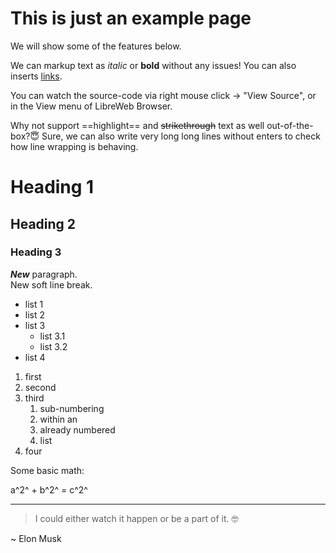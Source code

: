 
# This is just an example page

We will show some of the features below.

We can markup text as *italic* or **bold** without any issues! You can also inserts [links](ipfs://Qmbc8EFdUDPQmFuAAkKGQv4FgXrDJuUW2p96LQhzXimiDL).

You can watch the source-code via right mouse click -> "View Source", or in the View menu of LibreWeb Browser.

Why not support ==highlight== and ~~strikethrough~~ text as well out-of-the-box?😇 Sure, we can also write very long long lines without enters to check how line wrapping is behaving.

# Heading 1

## Heading 2

### Heading 3

***New*** paragraph.  
New soft line break.

* list 1
* list 2
* list 3
  * list 3.1
  * list 3.2
* list 4

1. first
2. second
3. third
    1. sub-numbering
    2. within an
    3. already numbered
    4. list
4. four

Some basic math:

a^2^ + b^2^ = c^2^

----------

> I could either watch it happen or be a part of it. 🤓

 ~ Elon Musk

